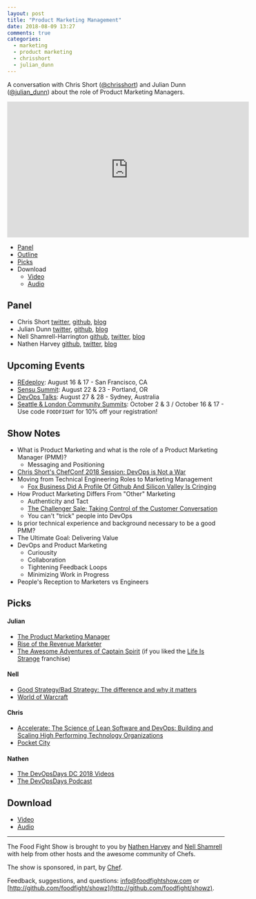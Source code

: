 ```yaml
---
layout: post
title: "Product Marketing Management"
date: 2018-08-09 13:27
comments: true
categories: 
  - marketing
  - product marketing
  - chrisshort
  - julian_dunn
---
```


A conversation with Chris Short ([@chrisshort](https://twitter.com/chrisshort)) and Julian Dunn ([@julian_dunn](https://twitter.com/julian_dunn)) about the role of Product Marketing Managers.

<iframe width="560" height="315" src="https://www.youtube.com/embed/CRE6xFp6_Uk" frameborder="0" gesture="media" allow="encrypted-media" allowfullscreen></iframe>

* [Panel](/2018/08/product-marketing.html#panel)
* [Outline](/2018/08/product-marketing.html#outline)
* [Picks](/2018/08/product-marketing.html#picks)
* Download
  * [Video](http://youtu.be/iCRE6xFp6_Uk)
  * [Audio](http://traffic.libsyn.com/foodfight/FFS123.mp3)

<!-- more -->

Panel<a name="panel"></a>
-----
* Chris Short [twitter](https://twitter.com/chrisshort), [github](https://github.com/chris-short), [blog](https://devopsish.com/)
* Julian Dunn [twitter](https://twitter.com/julian_dunn), [github](https://github.com/juliandunn), [blog](https://www.juliandunn.net)
* Nell Shamrell-Harrington [github](https://github.com/nellshamrell), [twitter](https://twitter.com/nellshamrell), [blog](http://nellshamrell.com/)
* Nathen Harvey [github](http://github.com/nathenharvey), [twitter](http://twitter.com/nathenharvey), [blog](http://nathenharvey.com)

## Upcoming Events<a name="upcoming"></a>

* [REdeploy](https://re-deploy.io/): August 16 & 17 - San Francisco, CA
* [Sensu Summit](https://sensu.io/summit): August 22 & 23 - Portland, OR
* [DevOps Talks](http://www.devopstalks.com/): August 27 & 28 - Sydney, Australia
* [Seattle & London Community Summits](https://www.chef.io/summits/): October 2 & 3 / October 16 & 17 - Use code `FOODFIGHT` for 10% off your registration!

## Show Notes<a name="outline"></a>

* What is Product Marketing and what is the role of a Product Marketing Manager (PMM)?
  * Messaging and Positioning
* [Chris Short's ChefConf 2018 Session: DevOps is Not a War](https://www.youtube.com/watch?v=MDu6wL1DWY4)
* Moving from Technical Engineering Roles to Marketing Management
  * [Fox Business Did A Profile Of Github And Silicon Valley Is Cringing](https://www.businessinsider.com/fox-business-newsat-github-2013-9)
* How Product Marketing Differs From "Other" Marketing
  * Authenticity and Tact
  * [The Challenger Sale: Taking Control of the Customer Conversation](https://www.amazon.com/Challenger-Sale-Control-Customer-Conversation/dp/1591844355)
  * You can't "trick" people into DevOps
* Is prior technical experience and background necessary to be a good PMM?
* The Ultimate Goal: Delivering Value
* DevOps and Product Marketing
  * Curiousity
  * Collaboration
  * Tightening Feedback Loops
  * Minimizing Work in Progress
* People's Reception to Marketers vs Engineers

Picks<a name="picks"></a>
-----

#### Julian

* [The Product Marketing Manager](https://amzn.to/2viobjz) 
* [Rise of the Revenue Marketer](https://amzn.to/2vgnyaf)
* [The Awesome Adventures of Captain Spirit](https://store.steampowered.com/app/845070/The_Awesome_Adventures_of_Captain_Spirit/) (if you liked the [Life Is Strange](https://store.steampowered.com/franchise/square-enix) franchise)

#### Nell

* [Good Strategy/Bad Strategy: The difference and why it matters](https://www.amazon.com/Good-Strategy-Bad-difference-matters/dp/1781256179/ref=sr_1_1?s=books&ie=UTF8&qid=1534005162&sr=1-1&keywords=good+strategy+bad+strategy+by+richard+rumelt)
* [World of Warcraft](https://worldofwarcraft.com/) 

#### Chris

* [Accelerate: The Science of Lean Software and DevOps: Building and Scaling High Performing Technology Organizations](https://www.amazon.com/Accelerate-Software-Performing-Technology-Organizations/dp/1942788339)
* [Pocket City](https://pocketcitygame.com/)

#### Nathen

* [The DevOpsDays DC 2018 Videos](https://www.youtube.com/playlist?list=PLKK5zTDXqzFOARGcJT_MJyLsF22ljAbaz)
* [The DevOpsDays Podcast](https://itunes.apple.com/us/podcast/devops-days-podcast/id1035163116?mt=2)

Download
--------
* [Video](http://youtu.be/iCRE6xFp6_Uk)
* [Audio](http://traffic.libsyn.com/foodfight/FFS123.mp3)

<hr />

The Food Fight Show is brought to you by [Nathen Harvey](https://twitter.com/nathenharvey) and [Nell Shamrell](https://twitter.com/nellshamrell) with help from other hosts and the awesome community of Chefs.

The show is sponsored, in part, by [Chef](http://www.chef.io).

Feedback, suggestions, and questions:  [info@foodfightshow.com](mailto:info@foodfightshow.com) or  [http://github.com/foodfight/showz](http://github.com/foodfight/showz).

